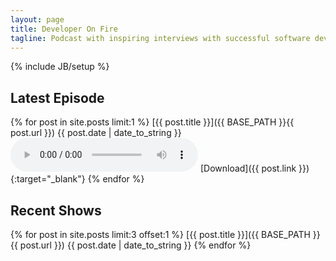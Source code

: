 ```yaml
---
layout: page
title: Developer On Fire
tagline: Podcast with inspiring interviews with successful software developers, architects, testers, and other professionals with stories of success, failure, excellence, and inspiration.
---
```

{% include JB/setup %}

## Latest Episode

{% for post in site.posts limit:1 %}
  [{{ post.title }}]({{ BASE_PATH }}{{ post.url }})
  {{ post.date | date_to_string }}
  <audio src="{{ post.link }}" controls="controls"></audio>
  [Download]({{ post.link }}){:target="_blank"}
{% endfor %}

## Recent Shows

{% for post in site.posts limit:3 offset:1 %}
  [{{ post.title }}]({{ BASE_PATH }}{{ post.url }})
  {{ post.date | date_to_string }}
{% endfor %}
